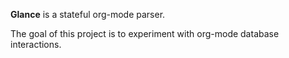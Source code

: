 **Glance** is a stateful org-mode parser.

The goal of this project is to experiment with org-mode database interactions.

